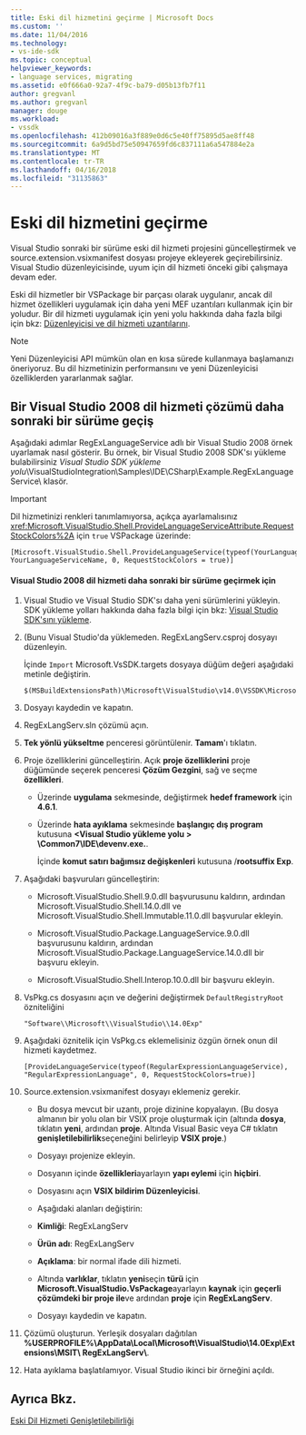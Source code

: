 ```yaml
---
title: Eski dil hizmetini geçirme | Microsoft Docs
ms.custom: ''
ms.date: 11/04/2016
ms.technology:
- vs-ide-sdk
ms.topic: conceptual
helpviewer_keywords:
- language services, migrating
ms.assetid: e0f666a0-92a7-4f9c-ba79-d05b13fb7f11
author: gregvanl
ms.author: gregvanl
manager: douge
ms.workload:
- vssdk
ms.openlocfilehash: 412b09016a3f889e0d6c5e40ff75895d5ae8ff48
ms.sourcegitcommit: 6a9d5bd75e50947659fd6c837111a6a547884e2a
ms.translationtype: MT
ms.contentlocale: tr-TR
ms.lasthandoff: 04/16/2018
ms.locfileid: "31135863"
---
```

# <a name="migrating-a-legacy-language-service"></a>Eski dil hizmetini geçirme
Visual Studio sonraki bir sürüme eski dil hizmeti projesini güncelleştirmek ve source.extension.vsixmanifest dosyası projeye ekleyerek geçirebilirsiniz. Visual Studio düzenleyicisinde, uyum için dil hizmeti önceki gibi çalışmaya devam eder.  
  
 Eski dil hizmetler bir VSPackage bir parçası olarak uygulanır, ancak dil hizmet özellikleri uygulamak için daha yeni MEF uzantıları kullanmak için bir yoludur. Bir dil hizmeti uygulamak için yeni yolu hakkında daha fazla bilgi için bkz: [Düzenleyicisi ve dil hizmeti uzantılarını](../../extensibility/editor-and-language-service-extensions.md).  
  
> [!NOTE]
>  Yeni Düzenleyicisi API mümkün olan en kısa sürede kullanmaya başlamanızı öneriyoruz. Bu dil hizmetinizin performansını ve yeni Düzenleyicisi özelliklerden yararlanmak sağlar.  
  
## <a name="migrating-a-visual-studio-2008-language-service-solution-to-a-later-version"></a>Bir Visual Studio 2008 dil hizmeti çözümü daha sonraki bir sürüme geçiş  
 Aşağıdaki adımlar RegExLanguageService adlı bir Visual Studio 2008 örnek uyarlamak nasıl gösterir. Bu örnek, bir Visual Studio 2008 SDK'sı yükleme bulabilirsiniz *Visual Studio SDK yükleme yolu*\VisualStudioIntegration\Samples\IDE\CSharp\Example.RegExLanguageService\ klasör.  
  
> [!IMPORTANT]
>  Dil hizmetinizi renkleri tanımlamıyorsa, açıkça ayarlamalısınız <xref:Microsoft.VisualStudio.Shell.ProvideLanguageServiceAttribute.RequestStockColors%2A> için `true` VSPackage üzerinde:  
  
```  
[Microsoft.VisualStudio.Shell.ProvideLanguageService(typeof(YourLanguageService), YourLanguageServiceName, 0, RequestStockColors = true)]  
```  
  
#### <a name="to-migrate-a-visual-studio-2008-language-service-to-a-later-version"></a>Visual Studio 2008 dil hizmeti daha sonraki bir sürüme geçirmek için  
  
1.  Visual Studio ve Visual Studio SDK'sı daha yeni sürümlerini yükleyin. SDK yükleme yolları hakkında daha fazla bilgi için bkz: [Visual Studio SDK'sını yükleme](../../extensibility/installing-the-visual-studio-sdk.md).  
  
2.  (Bunu Visual Studio'da yüklemeden. RegExLangServ.csproj dosyayı düzenleyin.  
  
     İçinde `Import` Microsoft.VsSDK.targets dosyaya düğüm değeri aşağıdaki metinle değiştirin.  
  
    ```  
    $(MSBuildExtensionsPath)\Microsoft\VisualStudio\v14.0\VSSDK\Microsoft.VsSDK.targets  
    ```  
  
3.  Dosyayı kaydedin ve kapatın.  
  
4.  RegExLangServ.sln çözümü açın.  
  
5.  **Tek yönlü yükseltme** penceresi görüntülenir. **Tamam**'ı tıklatın.  
  
6.  Proje özelliklerini güncelleştirin. Açık **proje özelliklerini** proje düğümünde seçerek penceresi **Çözüm Gezgini**, sağ ve seçme **özellikleri**.  
  
    -   Üzerinde **uygulama** sekmesinde, değiştirmek **hedef framework** için **4.6.1**.  
  
    -   Üzerinde **hata ayıklama** sekmesinde **başlangıç dış program** kutusuna  **\<Visual Studio yükleme yolu > \Common7\IDE\devenv.exe.**.  
  
         İçinde **komut satırı bağımsız değişkenleri** kutusuna /**rootsuffix Exp**.  
  
7.  Aşağıdaki başvuruları güncelleştirin:  
  
    -   Microsoft.VisualStudio.Shell.9.0.dll başvurusunu kaldırın, ardından Microsoft.VisualStudio.Shell.14.0.dll ve Microsoft.VisualStudio.Shell.Immutable.11.0.dll başvurular ekleyin.  
  
    -   Microsoft.VisualStudio.Package.LanguageService.9.0.dll başvurusunu kaldırın, ardından Microsoft.VisualStudio.Package.LanguageService.14.0.dll bir başvuru ekleyin.  
  
    -   Microsoft.VisualStudio.Shell.Interop.10.0.dll bir başvuru ekleyin.  
  
8.  VsPkg.cs dosyasını açın ve değerini değiştirmek `DefaultRegistryRoot` özniteliğini  
  
    ```  
    "Software\\Microsoft\\VisualStudio\\14.0Exp"  
    ```  
  
9. Aşağıdaki öznitelik için VsPkg.cs eklemelisiniz özgün örnek onun dil hizmeti kaydetmez.  
  
    ```  
    [ProvideLanguageService(typeof(RegularExpressionLanguageService), "RegularExpressionLanguage", 0, RequestStockColors=true)]  
    ```  
  
10. Source.extension.vsixmanifest dosyayı eklemeniz gerekir.  
  
    -   Bu dosya mevcut bir uzantı, proje dizinine kopyalayın. (Bu dosya almanın bir yolu olan bir VSIX proje oluşturmak için (altında **dosya**, tıklatın **yeni**, ardından **proje**. Altında Visual Basic veya C# tıklatın **genişletilebilirlik**seçeneğini belirleyip **VSIX proje**.)  
  
    -   Dosyayı projenize ekleyin.  
  
    -   Dosyanın içinde **özellikleri**ayarlayın **yapı eylemi** için **hiçbiri**.  
  
    -   Dosyasını açın **VSIX bildirim Düzenleyicisi**.  
  
    -   Aşağıdaki alanları değiştirin:  
  
    -   **Kimliği**: RegExLangServ  
  
    -   **Ürün adı**: RegExLangServ  
  
    -   **Açıklama**: bir normal ifade dili hizmeti.  
  
    -   Altında **varlıklar**, tıklatın **yeni**seçin **türü** için **Microsoft.VisualStudio.VsPackage**ayarlayın **kaynak** için **geçerli çözümdeki bir proje ile**ve ardından **proje** için **RegExLangServ**.  
  
    -   Dosyayı kaydedin ve kapatın.  
  
11. Çözümü oluşturun. Yerleşik dosyaları dağıtılan **%USERPROFILE%\AppData\Local\Microsoft\VisualStudio\14.0Exp\Extensions\MSIT\ RegExLangServ\\**.  
  
12. Hata ayıklama başlatılamıyor. Visual Studio ikinci bir örneğini açıldı.  
  
## <a name="see-also"></a>Ayrıca Bkz.  
 [Eski Dil Hizmeti Genişletilebilirliği](../../extensibility/internals/legacy-language-service-extensibility.md)